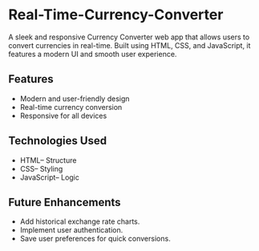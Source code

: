 # Real-Time-Currency-Converter
A sleek and responsive Currency Converter web app that allows users to convert currencies in real-time. Built using HTML, CSS, and JavaScript, it features a modern UI and smooth user experience.
## Features
- Modern and user-friendly design  
- Real-time currency conversion  
- Responsive for all devices  

## Technologies Used
- HTML– Structure  
- CSS– Styling  
- JavaScript– Logic
  
## Future Enhancements
- Add historical exchange rate charts.
- Implement user authentication.
- Save user preferences for quick conversions.
